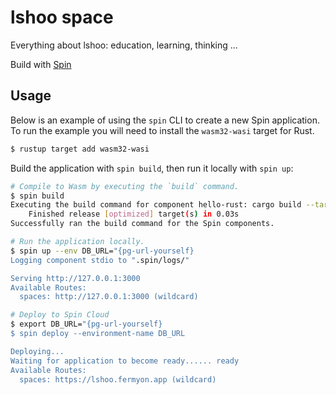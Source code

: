# lshoo space

Everything about lshoo: education, learning, thinking ...

Build with [Spin](https://github.com/fermyon/spin)

## Usage
Below is an example of using the `spin` CLI to create a new Spin application.  To run the example you will need to install the `wasm32-wasi` target for Rust.

```bash
$ rustup target add wasm32-wasi
```

 Build the application with `spin build`, then run it locally with `spin up`:

```bash
# Compile to Wasm by executing the `build` command.
$ spin build
Executing the build command for component hello-rust: cargo build --target wasm32-wasi --release
    Finished release [optimized] target(s) in 0.03s
Successfully ran the build command for the Spin components.

# Run the application locally.
$ spin up --env DB_URL="{pg-url-yourself}
Logging component stdio to ".spin/logs/"

Serving http://127.0.0.1:3000
Available Routes:
  spaces: http://127.0.0.1:3000 (wildcard)
```



```bash
# Deploy to Spin Cloud
$ export DB_URL="{pg-url-yourself}
$ spin deploy --environment-name DB_URL

Deploying...
Waiting for application to become ready...... ready
Available Routes:
  spaces: https://lshoo.fermyon.app (wildcard)
```    